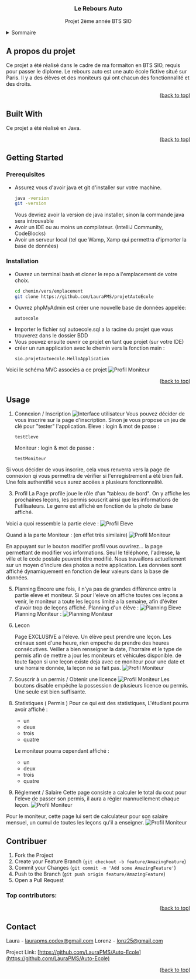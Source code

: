 
<a id="readme-top"></a>


<!-- PROJECT LOGO -->
<br />
<div align="center">

  <h3 align="center">Le Rebours Auto</h3>

  <p align="center">
    Projet 2ème année BTS SIO
  </p>
</div>



<!-- TABLE OF CONTENTS -->
<details>
  <summary>Sommaire</summary>
  <ol>
    <li>
      <a href="#about-the-project">A propos du projet</a>
      <ul>
        <li><a href="#built-with">Logiciel utilisé</a></li>
      </ul>
    </li>
    <li>
      <a href="#getting-started">Utiliser le projet</a>
      <ul>
        <li><a href="#prerequisites">Prérequis</a></li>
        <li><a href="#installation">Installation</a></li>
      </ul>
    </li>
    <li><a href="#usage">Utilisation</a></li>
    <li><a href="#contributing">Contribuer</a></li>
    <li><a href="#contact">Contact</a></li>
  </ol>
</details>



<!-- ABOUT THE PROJECT -->
## A propos du projet 

Ce projet a été réalisé dans le cadre de ma formaiton en BTS SIO, requis pour passer le diplome.
Le rebours auto est une auto école fictive situé sur Paris. Il y a des élèves et des moniteurs qui ont chacun des fonctionnalité et des droits.

<p align="right">(<a href="#readme-top">back to top</a>)</p>


## Built With

  Ce projet a été réalisé en Java.

  <p align="right">(<a href="#readme-top">back to top</a>)</p>



<!-- GETTING STARTED -->
## Getting Started

### Prerequisites

* Assurez vous d'avoir java et git d'installer sur votre machine.
  ```bash
  java -version
  git -version
  ```
  Vous devriez avoir la version de java installer, sinon la commande java sera introuvable
* Avoir un IDE ou au moins un compilateur. (IntelliJ Community, CodeBlocks)
* Avoir un serveur local (tel que Wamp, Xamp qui permettra d'ipmorter la base de données)


### Installation

* Ouvrez un terminal bash et cloner le repo a l'emplacement de votre choix.
  ```bash
  cd chemin/vers/emplacement
  git clone https://github.com/LauraPMS/projetAutoEcole
  ```
* Ouvrez phpMyAdmin est créer une nouvelle base de données appelée:
  ```ssh
  autoecole
  ```
* Importer le fichier sql autoecole.sql a la racine du projet que vous trouverez dans le dossier BDD
* Vous pouvez ensuite ouvrir ce projet en tant que projet (sur votre IDE)
* créer un run application avec le chemin vers la fonction main :
  ```ssh
  sio.projetautoecole.HelloApplication
  ```
Voici le schéma MVC associés a ce projet
![Profil Moniteur](Screenshot/GetImage.png)
  
<p align="right">(<a href="#readme-top">back to top</a>)</p>



<!-- USAGE EXAMPLES -->
## Usage

1. Connexion / Inscription
   ![Interface utilisateur](Screenshot/Accueil.png)
   Vous pouvez décider de vous inscrire sur la page d'inscription. Sinon je vous propose un jeu de clé pour "tester" l'application.
   Eleve :
       login & mot de passe :
   ```ssh
   testEleve
   ```
   Moniteur :
       login & mot de passe :
   ```ssh
   testMoniteur
   ```

Si vous décider de vous inscrire, cela vous renverra vers la page de connexion qi vous permettra de vérifier si l'enregistrement a été bien fait.
Une fois authentifié vous aurez accées a plusieurs fonctionnalité.

3. Profil
La Page profile joue le rôle d'un "tableau de bord". On y affiche les prochaines leçons, les permis souscrit ainsi que les informations de l'utilisateurs.
Le genre est affiché en fonction de la photo de base affiché.

Voici a quoi ressemble la partie eleve : 
   ![Profil Eleve](Screenshot/Eleve/profile.png)
   
Quand à la parte Moniteur : (en effet très similaire)
   ![Profil Moniteur](Screenshot/Moniteur/Mprofil.png)

   En appuyant sur le bouton modifier profil vous ouvrirez... la page permettant de modifier vos informations.
   Seul le téléphone, l'adresse, la ville et le code postale peuvent être modifié. Nous travaillons actuellement sur un moyen d'inclure des photos a notre application.
   Les données sont affiché dynamiquement en fonction de leur valeurs dans la base de données.
   
5. Planning
  Encore une fois, il n'ya pas de grandes différence entre la partie eleve et moniteur. Si pour l'eleve on affiche toutes ces leçons a venir, le moniteur a toute les leçons limité a la semaine, afin d'éviter d'avoir trop de leçons affiché.
 Planning d'un élève :
![Planning Eleve](Screenshot/Eleve/planning.png)
Planning Moniteur :
![Planning Moniteur](Screenshot/Moniteur/MPlanning.png)
   
6. Lecon

   Page EXCLUSIVE a l'éleve.
   Un élève peut prendre une leçon. Les crénaux sont d'une heure, rien empeche de prendre des heures consécutives.
   Veiller a bien renseigner la date, l'horraire et le type de permis afin de mettre a jour les moniteurs et véhicules disponible. de toute façon si une leçon existe deja avec ce moniteur pour une date et une horraire donnée, la leçon ne se fait pas.
   ![Profil Moniteur](Screenshot/Eleve/PrendreLecon.png)
   
7. Souscrir à un permis / Obtenir une licence
    ![Profil Moniteur](Screenshot/Moniteur/MCatalogue.png)
   Les boutons disable empêche la possession de plusieurs licence ou permis. Une seule est bien suffisante.
9. Statistiques ( Permis )
   Pour ce qui est des statistiques, L'étudiant pourra avoir affiché :
   - un
   - deux
   - trois
   - quatre

    Le moniteur pourra cependant affiché :
   - un
   - deux
   - trois
   - quatre
     
10. Réglement / Salaire
Cette page consiste a calculer le total du cout pour l'eleve de passer son permis, il aura a régler mannuellement chaque leçon.
![Profil Moniteur](Screenshot/Eleve/reglement.png)

Pour le moniteur, cette page lui sert de calculateur pour son salaire mensuel, un cumul de toutes les leçons qu'il a enseigner.
![Profil Moniteur](Screenshot/Moniteur/MRevenu.png)


## Contribuer

1. Fork the Project
2. Create your Feature Branch (`git checkout -b feature/AmazingFeature`)
3. Commit your Changes (`git commit -m 'Add some AmazingFeature'`)
4. Push to the Branch (`git push origin feature/AmazingFeature`)
5. Open a Pull Request
   

### Top contributors:


<p align="right">(<a href="#readme-top">back to top</a>)</p>


<!-- CONTACT -->
## Contact

Laura - laurapms.codex@gmail.com
Lorenz - lonz25@gmail.com

Project Link: [https://github.com/LauraPMS/Auto-Ecole](https://github.com/LauraPMS/Auto-Ecole)

<p align="right">(<a href="#readme-top">back to top</a>)</p>




<!-- MARKDOWN LINKS & IMAGES -->
<!-- https://www.markdownguide.org/basic-syntax/#reference-style-links -->

